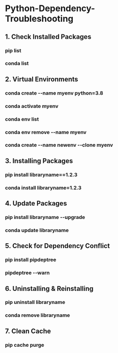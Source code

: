 # Python-Dependency-Troubleshooting
## 1. Check Installed Packages
   ### pip list
   ### conda list
## 2. Virtual Environments
   ### conda create --name myenv python=3.8
   ### conda activate myenv
   ### conda env list
   ### conda env remove --name myenv
   ### conda create --name newenv --clone myenv

## 3. Installing Packages
   ### pip install libraryname==1.2.3
   ### conda install libraryname=1.2.3
## 4. Update Packages
   ### pip install libraryname --upgrade
   ### conda update libraryname
## 5. Check for Dependency Conflict
   ### pip install pipdeptree
   ### pipdeptree --warn
## 6. Uninstalling & Reinstalling
   ### pip uninstall libraryname
   ### conda remove libraryname
## 7. Clean Cache
   ### pip cache purge  

    
